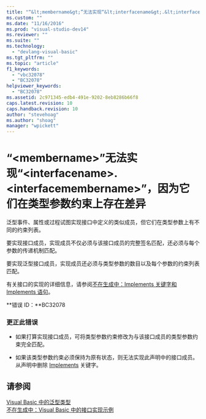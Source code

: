 ```yaml
---
title: "“&lt;membername&gt;”无法实现“&lt;interfacename&gt;.&lt;interfacemembername&gt;”，因为它们在类型参数约束上存在差异 | Microsoft Docs"
ms.custom: ""
ms.date: "11/16/2016"
ms.prod: "visual-studio-dev14"
ms.reviewer: ""
ms.suite: ""
ms.technology: 
  - "devlang-visual-basic"
ms.tgt_pltfrm: ""
ms.topic: "article"
f1_keywords: 
  - "vbc32078"
  - "BC32078"
helpviewer_keywords: 
  - "BC32078"
ms.assetid: 2c971345-edb4-491e-9202-8eb8286b66f8
caps.latest.revision: 10
caps.handback.revision: 10
author: "stevehoag"
ms.author: "shoag"
manager: "wpickett"
---
```

# “&lt;membername&gt;”无法实现“&lt;interfacename&gt;.&lt;interfacemembername&gt;”，因为它们在类型参数约束上存在差异
泛型事件、属性或过程试图实现接口中定义的类似成员，但它们在类型参数上有不同的约束列表。  
  
 要实现接口成员，实现成员不仅必须与该接口成员的完整签名匹配，还必须与每个参数的传递机制匹配。  
  
 要实现泛型接口成员，实现成员还必须与类型参数的数目以及每个参数的约束列表匹配。  
  
 有关接口的实现的详细信息，请参阅[不在生成中：Implements 关键字和 Implements 语句](http://msdn.microsoft.com/zh-cn/b96560f7-6413-480f-a1e2-f80253bab5be)。  
  
 **错误 ID：**BC32078  
  
### 更正此错误  
  
-   如果打算实现接口成员，可将类型参数约束修改为与该接口成员的类型参数约束完全匹配。  
  
-   如果该类型参数约束必须保持为原有状态，则无法实现此声明中的接口成员。 从声明中删除 [Implements](../Topic/Implements%20Clause%20\(Visual%20Basic\).md) 关键字。  
  
## 请参阅  
 [Visual Basic 中的泛型类型](../Topic/Generic%20Types%20in%20Visual%20Basic%20\(Visual%20Basic\).md)   
 [不在生成中：Visual Basic 中的接口实现示例](http://msdn.microsoft.com/zh-cn/50bf2a30-73b6-4126-a921-075fd6eec278)